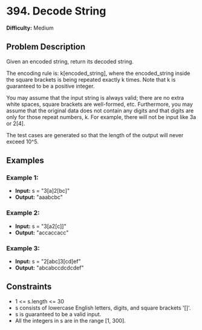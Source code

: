 # 394. Decode String
**Difficulty:** Medium

## Problem Description

Given an encoded string, return its decoded string.

The encoding rule is: k[encoded_string], where the encoded_string inside the square brackets is being repeated exactly k times. Note that k is guaranteed to be a positive integer.

You may assume that the input string is always valid; there are no extra white spaces, square brackets are well-formed, etc. Furthermore, you may assume that the original data does not contain any digits and that digits are only for those repeat numbers, k. For example, there will not be input like 3a or 2[4].

The test cases are generated so that the length of the output will never exceed 10^5.

## Examples

### Example 1:
- **Input:** s = "3[a]2[bc]"
- **Output:** "aaabcbc"

### Example 2:
- **Input:** s = "3[a2[c]]"
- **Output:** "accaccacc"

### Example 3:
- **Input:** s = "2[abc]3[cd]ef"
- **Output:** "abcabccdcdcdef"

## Constraints

- 1 <= s.length <= 30
- s consists of lowercase English letters, digits, and square brackets '[]'.
- s is guaranteed to be a valid input.
- All the integers in s are in the range [1, 300].